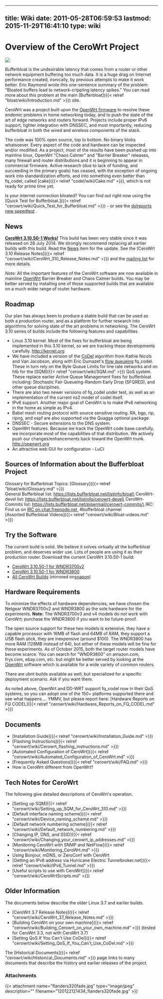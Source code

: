 
---
title: Wiki
date: 2011-05-28T06:59:53
lastmod: 2015-11-29T16:41:10
type: wiki
---
Overview of the CeroWrt Project
===============================

![](http://huchra.bufferbloat.net/~d/images/a9.jpg)

Bufferbloat is the undesirable latency that comes from a router or other
network equipment buffering too much data. It is a huge drag on Internet
performance created, ironically, by previous attempts to make it work
better. Eric Raymond wrote this one-sentence summary of the problem:
"Bloated buffers lead to network-crippling latency spikes." You can read
more about this problem at the main
[Bufferbloat]({{< relref "bloat/wiki/Introduction.md" >}}) site.

CeroWrt was a project built upon the [OpenWrt
firmware](http://openwrt.org) to resolve these endemic problems in home
networking today, and to push the state of the art of edge networks and
routers forward. Projects include proper IPv6 support, tighter
integration with DNSSEC, and most importantly, reducing bufferbloat in
both the wired and wireless components of the stack.

The code was 100% open source, top to bottom. No binary blobs
whatsoever. Every aspect of the code and hardware can be inspected
and/or modified. As a project, most of the results have been pushed up
into mainline linux, OpenWrt "Chaos Calmer" and "Barrier Breaker"
releases, many firewall and router distributions and it is beginning to
appear in commercial firmware. Active research (due to lack of funding,
and succeeding in the primary goals) has ceased, with the exception of
ongoing work into standardization efforts, and into something even
better than fq\_codel, called [cake]({{< relref "codel/wiki/Cake.md" >}}), which is not
ready for prime time yet.

Is your internet connection bloated? You can find out right now using
the [Quick Test for Bufferbloat.]({{< relref "cerowrt/wiki/Quick_Test_for_Bufferbloat.md" >}}) - or see the [dslreports new
speedtest](http://dslreports.com/speedtest) .

News
----

[**CeroWrt 3.10.50-1 Works!**](http://www.bufferbloat.net/news/53) This
build has been very stable since it was released on 28 July 2014. We
strongly recommend replacing all earlier builds with this build. Read
the [News](http://www.bufferbloat.net/news/53) item for the update. See
the [CeroWrt 3.10 Release Notes]({{< relref "cerowrt/wiki/CeroWrt_310_Release_Notes.md" >}})
and the [mailing
list](https://lists.bufferbloat.net/listinfo/cerowrt-devel) for more
details.

*Note:* All the important features of the CeroWrt software are now
available in mainline [OpenWrt](http://openwrt.org) Barrier Breaker and
Chaos Calmer builds. You may be better served by installing one of those
supported builds that are available on a much wider range of router
hardware.

Roadmap
-------

Our plan has always been to produce a stable build that can be used as
both a production router, and as a platform for further research into
algorithms for solving state of the art problems in networking. The
CeroWrt 3.10 series of builds include the following features and
capabilities

-   Linux 3.10 kernel. Most of the fixes for bufferbloat are being
    implemented in this 3.10 kernel, so we are tracking these
    developments carefully. http://kernel.org
-   We have included a version of the
    [CoDel](http://www.bufferbloat.net/projects/codel/wiki) algorithm
    from Kathie Nicols and Van Jacobson, along with Eric Dumazet's [flow
    queueing](https://tools.ietf.org/html/draft-hoeiland-joergensen-aqm-fq-codel-00) fq\_codel.
    These in turn rely on the Byte Queue Limits for line rate networks
    and on htb for the [SQM]({{< relref "cerowrt/wiki/SQM.md" >}}) QoS system. These replace
    earlier Active Queue Management fixes for bufferbloat including:
    Stochastic Fair Queueing-Random Early Drop (SFQRED), and other
    queue disciplines.
-   There are also two <link>newer versions of fq\_codel</link> under
    test, as well as an implementation of the current ns2 model of
    codel itself.
-   IPv6 support. Another major goal of CeroWrt is to make IPv6
    networking in the home as simple as IPv4.
-   Babel mesh routing protocol with <link>source sensitive
    routing</link>. RA, bgp, rip, ripng, and ospf are also supported via
    the Quagga optional package.
-   DNSSEC - Secure extensions to the DNS system.
-   OpenWrt features. Because we track the OpenWrt code base carefully,
    we incorporate most of the capabilities of that distribution. We
    actively push our changes/enhancements back toward the
    OpenWrt trunk. http://openwrt.org
-   An attractive web GUI for configuration - LuCI

Sources of Information about the Bufferbloat Project
----------------------------------------------------

Glossary for Bufferbloat Topics: [Glossary]({{< relref "bloat/wiki/Glossary.md" >}})\
General Bufferbloat list: https://lists.bufferbloat.net/listinfo/bloat\
CeroWrt-devel list:
https://lists.bufferbloat.net/listinfo/cerowrt-devel\
CeroWrt-Commits list:
https://lists.bufferbloat.net/pipermail/cerowrt-commits/\
IRC: Find us on [IRC on
chat.freenode.net](irc://chat.freenode.net:6667/bufferbloat),
\#bufferbloat channel\
[Assorted Bufferbloat Videos]({{< relref "cerowrt/wiki/Bloat-videos.md" >}})

Try the Software
----------------

The current build is solid. We believe it solves virtually all the
bufferbloat problem, and deserves wider use. Lots of people are using it
as their production router. Download the current CeroWrt 3.10.50-1
build:

-   [CeroWrt 3.10.50-1 for
    WNDR3700v2](http://www.bufferbloat.net/attachments/download/226/openwrt-ar71xx-generic-wndr3700v2-squashfs-factory3.10.50-1.img)
-   [CeroWrt 3.10.50-1 for
    WNDR3800](http://www.bufferbloat.net/attachments/download/227/openwrt-ar71xx-generic-wndr3800-squashfs-factory3.10.50-1.img)
-   [All CeroWrt Builds](http://snapon.cs.kau.se./~cero2/cerowrt/wndr/)
    (mirrored
    on[snapon](http://snapon.lab.bufferbloat.net/~cero2/cerowrt/wndr/))

Hardware Requirements
---------------------

To minimize the effects of hardware dependencies, we have chosen the
Netgear WNDR3700v2 and WNDR3800 as the sole hardware for the
experiments. **Note:** The WNDR3700v3 and v4 models do *not* work with
CeroWrt; purchase the WNDR3800 if you want to be future-proof.

The open source support for these two models is extensive, they have a
capable processor with 16MB of flash and 64MB of RAM, they support a USB
flash stick, they are inexpensive (around \$100). The WNDR3800 has more
RAM (128MB instead of 64), but either of these models will be fine for
these experiments. As of October 2015, both the target router models
have become scarce. You can search for "WNDR3800" on amazon.com,
frys.com, ebay.com, etc. but might be better served by looking at the
[OpenWrt](http://openwrt.org) software which is available for a wide
variety of common routers.

There are ubnt builds available as well, but specialized for a specific
deployment scenario. Ask if you want them.

As noted above, OpenWrt and DD-WRT support fq\_codel now in their QoS
systems, so you can adopt one of the 150+ platforms supported there and
see what happens.... YMMV, but please report here:
[Hardware Reports on FQ CODEL]({{< relref "cerowrt/wiki/Hardware_Reports_on_FQ_CODEL.md" >}})

Documents
---------

-   [Installation Guide]({{< relref "cerowrt/wiki/Installation_Guide.md" >}})
-   [Flashing Instructions]({{< relref "cerowrt/wiki/Cerowrt_flashing_instructions.md" >}})
-   [Automated Configuration of CeroWrt]({{< relref "cerowrt/wiki/Automated_Configuration_of_CeroWrt.md" >}})
-   [Frequently Asked Questions]({{< relref "cerowrt/wiki/FAQ.md" >}})
-   <link>How is CeroWrt different from OpenWrt?</link>

Tech Notes for CeroWrt
----------------------

The following give detailed descriptions of CeroWrt's operation.

-   [Setting up SQM]({{< relref "cerowrt/wiki/Setting_up_SQM_for_CeroWrt_310.md" >}})
-   [Default interface naming scheme]({{< relref "cerowrt/wiki/Device_naming_scheme.md" >}})
-   [Default network numbering     scheme]({{< relref "cerowrt/wiki/Default_network_numbering.md" >}})
-   [Changing IP, DNS, and     SSID]({{< relref "cerowrt/wiki/Changing_your_cerowrt_ip_addresses.md" >}})
-   [Monitoring CeroWrt with SNMP and     NetFlow]({{< relref "cerowrt/wiki/Monitoring_CeroWrt.md" >}})
-   <link>Using Bonjour, mDNS, or ZeroConf with CeroWrt</link>
-   [Getting an IPv6 address via Hurricane Electric     Tunnelbroker.net]({{< relref "cerowrt/wiki/IPv6_Tunnel.md" >}})
-   [Useful scripts to use with CeroWrt]({{< relref "cerowrt/wiki/CeroWrtScripts.md" >}})

Older Information
-----------------

The documents below describe the older Linux 3.7 and earlier builds.

-   [CeroWrt 3.7 Release Notes]({{< relref "cerowrt/wiki/CeroWrt_37_Release_Notes.md" >}})
-   [Building CeroWrt on     your own machine]({{< relref "cerowrt/wiki/Building_Cerowrt_on_your_own_machine.md" >}}) (tested for CeroWrt 3.3, not with
    CeroWrt 3.7)
-   [Setting QoS If You Can't Use CoDel]({{< relref "cerowrt/wiki/Setting_QoS_If_You_Can't_Use_CoDel.md" >}})

The [Historical Documents]({{< relref "cerowrt/wiki/Historical_Documents.md" >}}) page links to many documents that
describe the history and earlier releases of the project.

### Attachments
{{< attachment name="flanders320fade.jpg" type="image/jpeg" description="" filename="120122121434_flanders320fade.jpg" >}}
